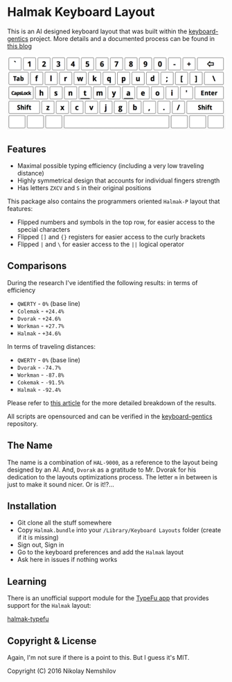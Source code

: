 # Halmak Keyboard Layout

This is an AI designed keyboard layout that was built within the
[keyboard-gentics](https://github.com/MadRabbit/keyboard-genetics) project.
More details and a documented process can be found in
[this blog](http://nikolay.rocks/categories/optimal+keyboard)

![](screenshot.png)

## Features

* Maximal possible typing efficiency (including a very low traveling distance)
* Highly symmetrical design that accounts for individual fingers strength
* Has letters `ZXCV` and `S` in their original positions

This package also contains the programmers oriented `Halmak-P` layout that features:

* Flipped numbers and symbols in the top row, for easier access to the special characters
* Flipped `[]` and `{}` registers for easier access to the curly brackets
* Flipped `|` and `\` for easier access to the `||` logical operator

## Comparisons

During the research I've identified the following results: in terms of efficiency

* `QWERTY` - `0%` (base line)
* `Colemak` - `+24.4%`
* `Dvorak` - `+24.6%`
* `Workman` - `+27.7%`
* `Halmak` - `+34.6%`

In terms of traveling distances:

* `QWERTY` - `0%` (base line)
* `Dvorak` - `-74.7%`
* `Workman` - `-87.8%`
* `Cokemak` - `-91.5%`
* `Halmak` - `-92.4%`

Please refer to [this article](http://nikolay.rocks/2016-04-02-meet-halmak)
for the more detailed breakdown of the results.

All scripts are opensourced and can be verified in the
[keyboard-gentics](https://github.com/MadRabbit/keyboard-genetics) repository.

## The Name

The name is a combination of `HAL-9000`, as a reference to the layout being
designed by an AI. And, `Dvorak` as a gratitude to Mr. Dvorak for his dedication
to the layouts optimizations process. The letter `m` in between is just to make
it sound nicer. Or is it!?...

## Installation

* Git clone all the stuff somewhere
* Copy `Halmak.bundle` into your `/Library/Keyboard Layouts` folder (create if it is missing)
* Sign out, Sign in
* Go to the keyboard preferences and add the `Halmak` layout
* Ask here in issues if nothing works

## Learning

There is an unofficial support module for the [TypeFu app](http://type-fu.com)
that provides support for the `Halmak` layout:

[halmak-typefu](https://github.com/MadRabbit/halmak-typefu)

## Copyright & License

Again, I'm not sure if there is a point to this. But I guess it's MIT.

Copyright (C) 2016 Nikolay Nemshilov
